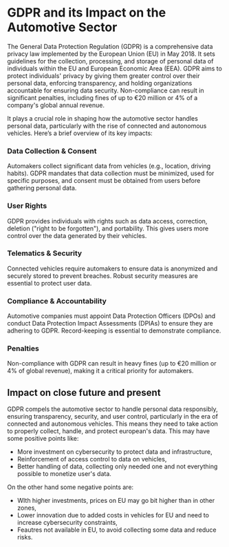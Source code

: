 # GDPR and its Impact on the Automotive Sector
The General Data Protection Regulation (GDPR) is a comprehensive data privacy law implemented by the European Union (EU) in May 2018. It sets guidelines for the collection, processing, and storage of personal data of individuals within the EU and European Economic Area (EEA). GDPR aims to protect individuals' privacy by giving them greater control over their personal data, enforcing transparency, and holding organizations accountable for ensuring data security. Non-compliance can result in significant penalties, including fines of up to €20 million or 4% of a company's global annual revenue.

It plays a crucial role in shaping how the automotive sector handles personal data, particularly with the rise of connected and autonomous vehicles. Here’s a brief overview of its key impacts:

### Data Collection & Consent
Automakers collect significant data from vehicles (e.g., location, driving habits). GDPR mandates that data collection must be minimized, used for specific purposes, and consent must be obtained from users before gathering personal data.

### User Rights
GDPR provides individuals with rights such as data access, correction, deletion ("right to be forgotten"), and portability. This gives users more control over the data generated by their vehicles.

### Telematics & Security
Connected vehicles require automakers to ensure data is anonymized and securely stored to prevent breaches. Robust security measures are essential to protect user data.

### Compliance & Accountability
Automotive companies must appoint Data Protection Officers (DPOs) and conduct Data Protection Impact Assessments (DPIAs) to ensure they are adhering to GDPR. Record-keeping is essential to demonstrate compliance.

### Penalties
Non-compliance with GDPR can result in heavy fines (up to €20 million or 4% of global revenue), making it a critical priority for automakers.

## Impact on close future and present
GDPR compels the automotive sector to handle personal data responsibly, ensuring transparency, security, and user control, particularly in the era of connected and autonomous vehicles.
This means they need to take action to properly collect, handle, and protect european's data. This may have some positive points like:
* More investment on cybersecurity to protect data and infrastructure,
* Reinforcement of access control to data on vehicles,
* Better handling of data, collecting only needed one and not everything possible to monetize user's data.

On the other hand some negative points are:
* WIth higher investments, prices on EU may go bit higher than in other zones,
* Lower innovation due to added costs in vehicles for EU and need to increase cybersecurity constraints,
* Feautres not available in EU, to avoid collecting some data and reduce risks.
